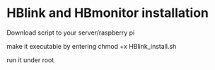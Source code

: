 # HBlink and HBmonitor installation

Download script to your server/raspberry pi

make it executable by entering chmod +x HBlink_install.sh

run it under root
